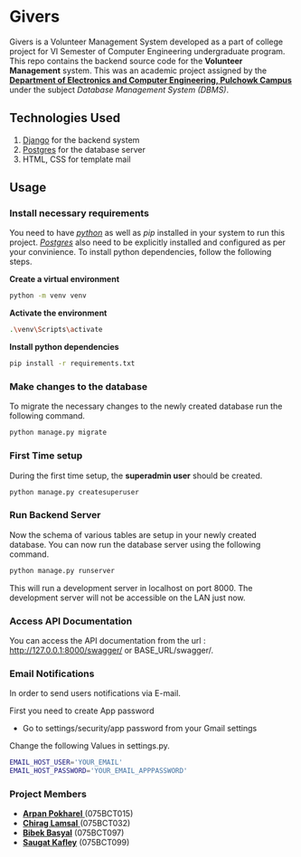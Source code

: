 # Givers
Givers is a Volunteer Management System developed as a part of college project for VI Semester of Computer Engineering undergraduate program.
This repo contains the backend source code for the **Volunteer Management** system. This was an academic project assigned by the [**Department of Electronics and Computer Engineering, Pulchowk Campus** ](http://doece.pcampus.edu.np/) under the subject _Database Management System (DBMS)_.

## Technologies Used

1. [Django](https://www.djangoproject.com/) for the backend system
2. [Postgres](https://www.postgresql.org/) for the database server
3. HTML, CSS for template mail

## Usage

### Install necessary requirements

You need to have [_python_](https://www.python.org/) as well as _pip_ installed in your system to run this project. [_Postgres_](https://www.postgresql.org/) also need to be explicitly installed and configured as per your convinience. 
To install python dependencies, follow the following steps.



**Create a virtual environment**

```sh
python -m venv venv
```

**Activate the environment**

```sh
.\venv\Scripts\activate
```

**Install python dependencies**

```sh
pip install -r requirements.txt
```

### Make changes to the database

To migrate the necessary changes to the newly created database run the following command.

```sh
python manage.py migrate
```


### First Time setup
During the first time setup, the **superadmin user** should be created.

```sh
python manage.py createsuperuser
```

### Run Backend Server

Now the schema of various tables are setup in your newly created database. You can now run the database server using the following command.

```sh
python manage.py runserver
```

This will run a development server in localhost on port 8000. The development server will not be accessible on the LAN just now.

### Access API Documentation

You can access the API documentation from the url : http://127.0.0.1:8000/swagger/ or BASE_URL/swagger/.

### Email Notifications
In order to send users notifications via E-mail. 

First you need to create App password

- Go to settings/security/app password from your Gmail settings

Change the following Values in settings.py.
```sh
EMAIL_HOST_USER='YOUR_EMAIL'
EMAIL_HOST_PASSWORD='YOUR_EMAIL_APPPASSWORD'
```



### Project Members

-   [**Arpan Pokharel** ](https://github.com/Naearp777/) (075BCT015)
-   [ **Chirag Lamsal** ](https://github.com/chiraqL/) (075BCT032)
-   [**Bibek Basyal**](https://github.com/Bibek99/) (075BCT097)
-   [**Saugat Kafley**](https://github.com/Saugatkafley/) (075BCT099)